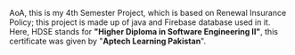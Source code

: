 AoA, this is my 4th Semester Project, which is based on Renewal Insurance Policy; this project is made up of java and Firebase database used in it.
Here, HDSE stands for **"Higher Diploma in Software Engineering II"**, this certificate was given by "**Aptech Learning Pakistan**".

